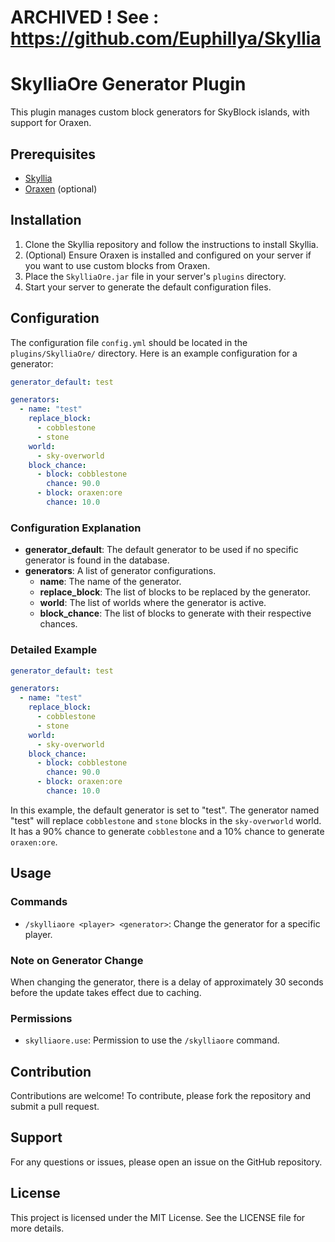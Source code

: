 # ARCHIVED ! See : https://github.com/Euphillya/Skyllia

# SkylliaOre Generator Plugin

This plugin manages custom block generators for SkyBlock islands, with support for Oraxen.

## Prerequisites

- [Skyllia](https://github.com/Euphillya/Skyllia)
- [Oraxen](https://oraxen.com/) (optional)

## Installation

1. Clone the Skyllia repository and follow the instructions to install Skyllia.
2. (Optional) Ensure Oraxen is installed and configured on your server if you want to use custom blocks from Oraxen.
3. Place the `SkylliaOre.jar` file in your server's `plugins` directory.
4. Start your server to generate the default configuration files.

## Configuration

The configuration file `config.yml` should be located in the `plugins/SkylliaOre/` directory. Here is an example configuration for a generator:

```yml
generator_default: test

generators:
  - name: "test"
    replace_block:
      - cobblestone
      - stone
    world:
      - sky-overworld
    block_chance:
      - block: cobblestone
        chance: 90.0
      - block: oraxen:ore
        chance: 10.0
```

### Configuration Explanation

- **generator_default**: The default generator to be used if no specific generator is found in the database.
- **generators**: A list of generator configurations.
    - **name**: The name of the generator.
    - **replace_block**: The list of blocks to be replaced by the generator.
    - **world**: The list of worlds where the generator is active.
    - **block_chance**: The list of blocks to generate with their respective chances.

### Detailed Example

```yml
generator_default: test

generators:
  - name: "test"
    replace_block:
      - cobblestone
      - stone
    world:
      - sky-overworld
    block_chance:
      - block: cobblestone
        chance: 90.0
      - block: oraxen:ore
        chance: 10.0
```

In this example, the default generator is set to "test". The generator named "test" will replace `cobblestone` and `stone` blocks in the `sky-overworld` world. It has a 90% chance to generate `cobblestone` and a 10% chance to generate `oraxen:ore`.

## Usage

### Commands

- `/skylliaore <player> <generator>`: Change the generator for a specific player.

### Note on Generator Change

When changing the generator, there is a delay of approximately 30 seconds before the update takes effect due to caching.

### Permissions

- `skylliaore.use`: Permission to use the `/skylliaore` command.

## Contribution

Contributions are welcome! To contribute, please fork the repository and submit a pull request.

## Support

For any questions or issues, please open an issue on the GitHub repository.

## License

This project is licensed under the MIT License. See the LICENSE file for more details.
